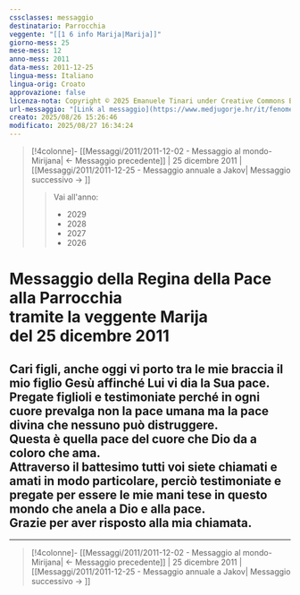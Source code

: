 ```yaml
---
cssclasses: messaggio
destinatario: Parrocchia
veggente: "[[1 6 info Marija|Marija]]"
giorno-mess: 25
mese-mess: 12
anno-mess: 2011
data-mess: 2011-12-25
lingua-mess: Italiano
lingua-orig: Croato
approvazione: false
licenza-nota: Copyright © 2025 Emanuele Tinari under Creative Commons BY-NC-SA 4.0 https://creativecommons.org/licenses/by-nc-sa/4.0/
url-messaggio: "[Link al messaggio](https://www.medjugorje.hr/it/fenomeno-di-medjugorje/messaggi-della-madonna/?datum=2011-12-25)"
creato: 2025/08/26 15:26:46
modificato: 2025/08/27 16:34:24
---
```


> [!4colonne]- [[Messaggi/2011/2011-12-02 - Messaggio al mondo-Mirijana| ← Messaggio precedente]] | 25 dicembre 2011 | [[Messaggi/2011/2011-12-25 - Messaggio annuale a Jakov| Messaggio successivo → ]]
>> <span class="verde">Vai all'anno:</span>
>> - 2029
>> - 2028
>> - 2027
>> - 2026
>

# Messaggio della Regina della Pace<br>alla Parrocchia<br>tramite la veggente Marija<br>del 25 dicembre 2011

## Cari figli, anche oggi vi porto tra le mie braccia il mio figlio Gesù affinché Lui vi dia la Sua pace.<br>Pregate figlioli e testimoniate perché in ogni cuore prevalga non la pace umana ma la pace divina che nessuno può distruggere.<br>Questa è quella pace del cuore che Dio da a coloro che ama.<br>Attraverso il battesimo tutti voi siete chiamati e amati in modo particolare, perciò testimoniate e pregate per essere le mie mani tese in questo mondo che anela a Dio e alla pace.<br>Grazie per aver risposto alla mia chiamata.

***

> [!4colonne]- [[Messaggi/2011/2011-12-02 - Messaggio al mondo-Mirijana| ← Messaggio precedente]] | 25 dicembre 2011 | [[Messaggi/2011/2011-12-25 - Messaggio annuale a Jakov| Messaggio successivo → ]]
